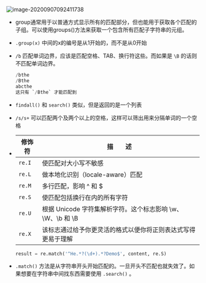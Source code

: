 ![image-20200907092411738](https://cdn.jsdelivr.net/gh/smallzhong/picgo-pic-bed@master/image-20200907092411738.png)

+ group通常用于以普通方式显示所有的匹配部分，但也能用于获取各个匹配的子组。可以使用groups()方法来获取一个包含所有匹配子字符串的元组。

+ `.group(x)` 中间的x的编号是从1开始的，而不是从0开始

+ `/b` 匹配单词边界，应该是匹配空格、TAB、换行符这些。而如果是 `\B` 的话则不匹配单词边界。

  ```python
  /bthe
  /Bthe
  abcthe
  这只有 `/Bthe` 才能匹配到
  ```

+ `findall()` 和 `search()` 类似，但是返回的是一个列表

+ `/s/s+` 可以匹配两个及两个以上的空格，这样可以筛出用来分隔单词的一个空格

+ | 修饰符 | 描　　述                                                     |
  | ------ | ------------------------------------------------------------ |
  | `re.I` | 使匹配对大小写不敏感                                         |
  | `re.L` | 做本地化识别（locale-aware）匹配                             |
  | `re.M` | 多行匹配，影响 ^ 和 $                                        |
  | `re.S` | 使匹配包括换行在内的所有字符                                 |
  | `re.U` | 根据 Unicode 字符集解析字符。这个标志影响 \w、\W、\b 和 \B   |
  | `re.X` | 该标志通过给予你更灵活的格式以便你将正则表达式写得更易于理解 |

  ```python
  result = re.match('^He.*?(\d+).*?Demo$', content, re.S)
  ```

+ `.match()` 方法是从字符串开头开始匹配的。一旦开头不匹配也就失效了。如果想要在字符串中间找东西需要使用 `.search()` 。